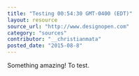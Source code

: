 ```yaml
---
title: "Testing 00:54:30 GMT-0400 (EDT)"
layout: resource
source_url: "http://www.designopen.com"
category: "sources"
contributor: "__christianmata"
posted_date: "2015-08-8"
---
```

Something amazing! To test.